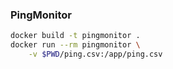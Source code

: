 ### PingMonitor

```bash
docker build -t pingmonitor .
docker run --rm pingmonitor \
    -v $PWD/ping.csv:/app/ping.csv
```